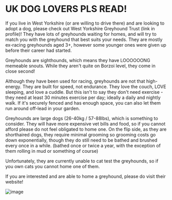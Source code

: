 # UK DOG LOVERS PLS READ!
If you live in West Yorkshire (or are willing to drive there) and are looking to adopt a dog, please check out West Yorkshire Greyhound Trust (link in profile)! They have lots of greyhounds waiting for homes, and will try to match you with the greyhound that best suits your needs. They are mostly ex-racing greyhounds aged 3+, however some younger ones were given up before their career had started. 

Greyhounds are sighthounds, which means they have LOOOOOONG memeable snouts. While they aren't quite on Borzoi level, they come in close second!

Although they have been used for racing, greyhounds are not that high-energy. They are built for speed, not endurance. They love the couch, LOVE sleeping, and love a cuddle. But this isn't to say they don't need exercise - they need at least 30 minutes exercise per day; ideally a daily and nightly walk. If it's securely fenced and has enough space, you can also let them run around off-lead in your garden.

Greyhounds are large dogs (26-40kg / 57-88lbs), which is something to consider. They will have more expensive vet bills and food, so if you cannot afford please do not feel obligated to home one. On the flip side, as they are shorthaired dogs, they require minimal grooming so grooming costs go down exponentially, though they do still need to be bathed and brushed every once in a while. (bathed once or twice a year, with the exception of them rolling in mud or something of course)

Unfortunately, they are currently unable to cat test the greyhounds, so if you own cats you cannot home one of them.

If you are interested and are able to home a greyhound, please do visit their website!

![image](https://github.com/l1feonm4rs/l1feonm4rs/assets/143324379/5afe5833-200c-4099-81e1-5e2813fc9ff9)
